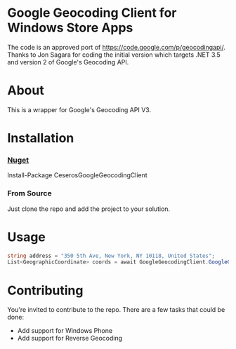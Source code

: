 Google Geocoding Client for Windows Store Apps
===============

The code is an approved port of https://code.google.com/p/geocodingapi/. Thanks to Jon Sagara for coding the initial version which targets .NET 3.5 and version 2 of Google's Geocoding API.

About
===============
This is a wrapper for Google's Geocoding API V3.

Installation
===============

### [Nuget](https://www.nuget.org/packages/CeserosGoogleGeocodingClient/1.0.0)
Install-Package CeserosGoogleGeocodingClient

### From Source
Just clone the repo and add the project to your solution.

Usage
===============

``` c#
string address = "350 5th Ave, New York, NY 10118, United States";
List<GeographicCoordinate> coords = await GoogleGeocodingClient.GoogleGeocodingClient.Geocode(address, false);
```

Contributing
===============
You're invited to contribute to the repo. There are a few tasks that could be done:
* Add support for Windows Phone
* Add support for Reverse Geocoding